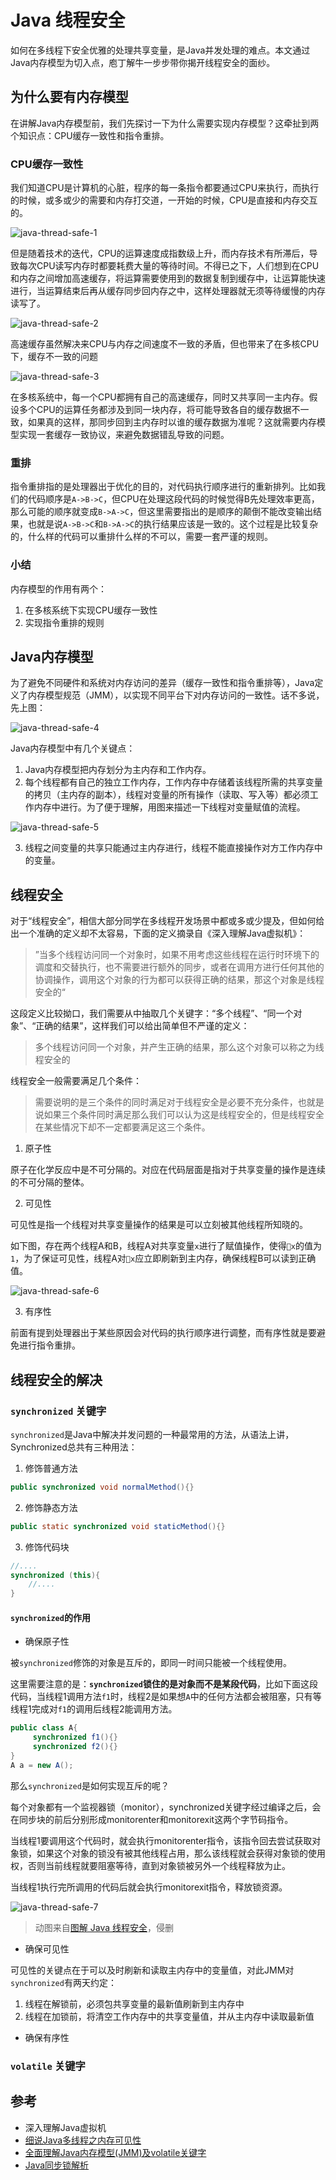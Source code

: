# Java 线程安全

如何在多线程下安全优雅的处理共享变量，是Java并发处理的难点。本文通过Java内存模型为切入点，庖丁解牛一步步带你揭开线程安全的面纱。

## 为什么要有内存模型

在讲解Java内存模型前，我们先探讨一下为什么需要实现内存模型？这牵扯到两个知识点：CPU缓存一致性和指令重排。

### CPU缓存一致性

我们知道CPU是计算机的心脏，程序的每一条指令都要通过CPU来执行，而执行的时候，或多或少的需要和内存打交道，一开始的时候，CPU是直接和内存交互的。

![java-thread-safe-1](Assets/java-thread-safe-1.jpg)

但是随着技术的迭代，CPU的运算速度成指数级上升，而内存技术有所滞后，导致每次CPU读写内存时都要耗费大量的等待时间。不得已之下，人们想到在CPU和内存之间增加高速缓存，将运算需要使用到的数据复制到缓存中，让运算能快速进行，当运算结束后再从缓存同步回内存之中，这样处理器就无须等待缓慢的内存读写了。

![java-thread-safe-2](Assets/java-thread-safe-2.jpg)

高速缓存虽然解决来CPU与内存之间速度不一致的矛盾，但也带来了在多核CPU下，缓存不一致的问题

![java-thread-safe-3](Assets/java-thread-safe-3.jpg)

在多核系统中，每一个CPU都拥有自己的高速缓存，同时又共享同一主内存。假设多个CPU的运算任务都涉及到同一块内存，将可能导致各自的缓存数据不一致，如果真的这样，那同步回到主内存时以谁的缓存数据为准呢？这就需要内存模型实现一套缓存一致协议，来避免数据错乱导致的问题。

### 重排

指令重排指的是处理器出于优化的目的，对代码执行顺序进行的重新排列。比如我们的代码顺序是`A->B->C`，但CPU在处理这段代码的时候觉得B先处理效率更高，那么可能的顺序就变成`B->A->C`，但这里需要指出的是顺序的颠倒不能改变输出结果，也就是说`A->B->C`和`B->A->C`的执行结果应该是一致的。这个过程是比较复杂的，什么样的代码可以重排什么样的不可以，需要一套严谨的规则。

### 小结

内存模型的作用有两个：

1. 在多核系统下实现CPU缓存一致性
2. 实现指令重排的规则

## Java内存模型

为了避免不同硬件和系统对内存访问的差异（缓存一致性和指令重排等），Java定义了内存模型规范（JMM），以实现不同平台下对内存访问的一致性。话不多说，先上图：

![java-thread-safe-4](Assets/java-thread-safe-4.jpg)

Java内存模型中有几个关键点：

1. Java内存模型把内存划分为主内存和工作内存。
2. 每个线程都有自己的独立工作内存，工作内存中存储着该线程所需的共享变量的拷贝（主内存的副本），线程对变量的所有操作（读取、写入等）都必须工作内存中进行。为了便于理解，用图来描述一下线程对变量赋值的流程。

![java-thread-safe-5](Assets/java-thread-safe-5.jpg)

3. 线程之间变量的共享只能通过主内存进行，线程不能直接操作对方工作内存中的变量。

## 线程安全

对于“线程安全”，相信大部分同学在多线程开发场景中都或多或少提及，但如何给出一个准确的定义却不太容易，下面的定义摘录自《深入理解Java虚拟机》：

> ”当多个线程访问同一个对象时，如果不用考虑这些线程在运行时环境下的调度和交替执行，也不需要进行额外的同步，或者在调用方进行任何其他的协调操作，调用这个对象的行为都可以获得正确的结果，那这个对象是线程安全的“

这段定义比较拗口，我们需要从中抽取几个关键字：“多个线程”、“同一个对象”、“正确的结果”，这样我们可以给出简单但不严谨的定义：

> 多个线程访问同一个对象，并产生正确的结果，那么这个对象可以称之为线程安全的

线程安全一般需要满足几个条件：

> 需要说明的是三个条件的同时满足对于线程安全是必要不充分条件，也就是说如果三个条件同时满足那么我们可以认为这是线程安全的，但是线程安全在某些情况下却不一定都要满足这三个条件。

1. 原子性

原子在化学反应中是不可分隔的。对应在代码层面是指对于共享变量的操作是连续的不可分隔的整体。

2. 可见性

可见性是指一个线程对共享变量操作的结果是可以立刻被其他线程所知晓的。

如下图，存在两个线程A和B，线程A对共享变量`x`进行了赋值操作，使得`x`的值为`1`，为了保证可见性，线程A对`x`应立即刷新到主内存，确保线程B可以读到正确值。

![java-thread-safe-6](Assets/java-thread-safe-6.jpg)

3. 有序性

前面有提到处理器出于某些原因会对代码的执行顺序进行调整，而有序性就是要避免进行指令重排。

## 线程安全的解决

### `synchronized` 关键字

`synchronized`是Java中解决并发问题的一种最常用的方法，从语法上讲，Synchronized总共有三种用法：

1. 修饰普通方法

```java
public synchronized void normalMethod(){}
```

2. 修饰静态方法

```java
public static synchronized void staticMethod(){}
```

3. 修饰代码块

```java
//....
synchronized (this){
    //....
}
```

#### `synchronized`的作用

- 确保原子性

被`synchronized`修饰的对象是互斥的，即同一时间只能被一个线程使用。

这里需要注意的是：<b>`synchronized`锁住的是对象而不是某段代码</b>，比如下面这段代码，当线程1调用方法`f1`时，线程2是如果想`A`中的任何方法都会被阻塞，只有等线程1完成对`f1`的调用后线程2能调用方法。

```java
public class A{
     synchronized f1(){}
     synchronized f2(){}
}
A a = new A();
```

那么`synchronized`是如何实现互斥的呢？

每个对象都有一个监视器锁（monitor），synchronized关键字经过编译之后，会在同步块的前后分别形成monitorenter和monitorexit这两个字节码指令。

当线程1要调用这个代码时，就会执行monitorenter指令，该指令回去尝试获取对象锁，如果这个对象的锁没有被其他线程占用，那么该线程就会获得对象锁的使用权，否则当前线程就要阻塞等待，直到对象锁被另外一个线程释放为止。

当线程1执行完所调用的代码后就会执行monitorexit指令，释放锁资源。

![java-thread-safe-7](Assets/java-thread-safe-7.gif)

> 动图来自[图解 Java 线程安全](https://juejin.im/post/5d2c97bff265da1bc552954b)，侵删

- 确保可见性

可见性的关键点在于可以及时刷新和读取主内存中的变量值，对此JMM对`synchronized`有两天约定：

1. 线程在解锁前，必须包共享变量的最新值刷新到主内存中
2. 线程在加锁前，将清空工作内存中的共享变量值，并从主内存中读取最新值

- 确保有序性

### `volatile` 关键字

## 参考

- 深入理解Java虚拟机
- [细说Java多线程之内存可见性](https://www.imooc.com/learn/352)
- [全面理解Java内存模型(JMM)及volatile关键字](https://blog.csdn.net/javazejian/article/details/72772461)
- [Java同步锁解析](http://bigdatadecode.club/Java%E5%90%8C%E6%AD%A5%E9%94%81%E8%A7%A3%E6%9E%90.html)